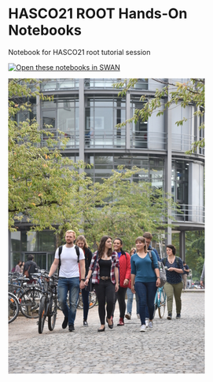 # HASCO21 ROOT Hands-On Notebooks
Notebook for HASCO21 root tutorial session

[<img class="open_in_swan" data-path="basic" alt="Open these notebooks in SWAN" src="https://swanserver.web.cern.ch/swanserver/images/badge_swan_white_150.png">][repo_url]

[repo_url]:https://cern.ch/swanserver/cgi-bin/go?projurl=https://gitlab.cern.ch/chscheul/hasco-2021-root-update.git

![HASCO2021](images/ChristophMischkeSmall.jpg)
